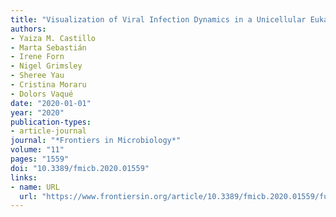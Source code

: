 ```yaml
---
title: "Visualization of Viral Infection Dynamics in a Unicellular Eukaryote and Quantification of Viral Production Using Virus Fluorescence in situ Hybridization"
authors:
- Yaiza M. Castillo
- Marta Sebastián
- Irene Forn
- Nigel Grimsley
- Sheree Yau
- Cristina Moraru
- Dolors Vaqué
date: "2020-01-01"
year: "2020"
publication-types:
- article-journal
journal: "*Frontiers in Microbiology*"
volume: "11"
pages: "1559"
doi: "10.3389/fmicb.2020.01559"
links:
- name: URL
  url: "https://www.frontiersin.org/article/10.3389/fmicb.2020.01559/full"
---
```

